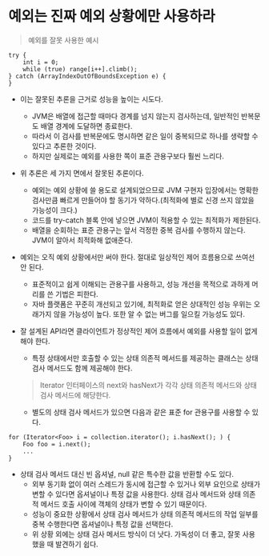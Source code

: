 # 예외는 진짜 예외 상황에만 사용하라

> 예외를 잘못 사용한 예시
```
try {
    int i = 0;
    while (true) range[i++].climb();
} catch (ArrayIndexOutOfBoundsException e) {
}
```

* 이는 잘못된 추론을 근거로 성능을 높이는 시도다.
  * JVM은 배열에 접근할 때마다 경계를 넘지 않는지 검사하는데, 일반적인 반복문도 배열 경계에 도달하면 종료한다.
  * 따라서 이 검사를 반복문에도 명시하면 같은 일이 중복되므로 하나를 생략할 수 있다고 추론한 것이다.
  * 하지만 실제로는 예외를 사용한 쪽이 표준 관용구보다 훨씬 느리다.

* 위 추론은 세 가지 면에서 잘못된 추론이다.
  * 예외는 예외 상황에 쓸 용도로 설계되었으므로 JVM 구현자 입장에서는 명확한 검사만큼 빠르게 만들어야 할 동기가 약하다.(최적화에 별로 신경 쓰지 않았을 가능성이 크다.)
  * 코드를 try-catch 블록 안에 넣으면 JVM이 적용할 수 있는 최적화가 제한된다.
  * 배열을 순회하는 표준 관용구는 앞서 걱정한 중복 검사를 수행하지 않는다. JVM이 알아서 최적화해 없애준다.
  
* 예외는 오직 예외 상황에서만 써야 한다. 절대로 일상적인 제어 흐름용으로 쓰여선 안 된다.
  * 표준적이고 쉽게 이해되는 관용구를 사용하고, 성능 개선을 목적으로 과하게 머리를 쓴 기법은 피한다.
  * 자바 플랫폼은 꾸준히 개선되고 있기에, 최적화로 얻은 상대적인 성능 우위는 오래가지 않을 가능성이 높다. 또한 알 수 없는 버그를 일으킬 가능성도 있다.
  
* 잘 설계된 API라면 클라이언트가 정상적인 제어 흐름에서 예외를 사용할 일이 없게 해야 한다.
  * 특정 상태에서만 호출할 수 있는 상태 의존적 메서드를 제공하는 클래스는 상태 검사 메서드도 함께 제공해야 한다.
  > Iterator 인터페이스의 next와 hasNext가 각각 상태 의존적 메서드와 상태 검사 메서드에 해당한다.
  * 별도의 상태 검사 메서드가 있으면 다음과 같은 표준 for 관용구를 사용할 수 있다.
  
```
for (Iterator<Foo> i = collection.iterator(); i.hasNext(); ) {
    Foo foo = i.next();
    ...
}
```

* 상태 검사 메서드 대신 빈 옵셔널, null 같은 특수한 값을 반환할 수도 있다.
  * 외부 동기화 없이 여러 스레드가 동시에 접근할 수 있거나 외부 요인으로 상태가 변할 수 있다면 옵셔널이나 특정 값을 사용한다. 상태 검사 메서드와 상태 의존적 메서드 호출 사이에 객체의 상태가 변할 수 있기 때문이다.
  * 성능이 중요한 상황에서 상태 검사 메서드가 상태 의존적 메서드의 작업 일부를 중복 수행한다면 옵셔널이나 특정 값을 선택한다.
  * 위 상황 외에는 상태 검사 메서드 방식이 더 낫다. 가독성이 더 좋고, 잘못 사용했을 때 발견하기 쉽다.
  